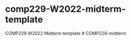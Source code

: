 # comp229-W2022-midterm-template
COMP229 W2022 Midterm template
#   C O M P 2 2 9 - m i d t e r m  
 